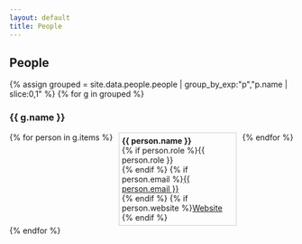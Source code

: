 ```yaml
---
layout: default
title: People
---
```


<h2>People</h2>
{% assign grouped = site.data.people.people | group_by_exp:"p","p.name | slice:0,1" %}
{% for g in grouped %}
<h3>{{ g.name }}</h3>
<div style="display:flex;flex-wrap:wrap;gap:10px;">
  {% for person in g.items %}
    <div style="flex:1 0 18%;border:1px solid #ccc;padding:5px;box-sizing:border-box;">
      <strong>{{ person.name }}</strong><br/>
      {% if person.role %}{{ person.role }}<br/>{% endif %}
      {% if person.email %}<a href="mailto:{{ person.email }}">{{ person.email }}</a><br/>{% endif %}
      {% if person.website %}<a href="{{ person.website }}">Website</a><br/>{% endif %}
    </div>
  {% endfor %}
</div>
{% endfor %}
